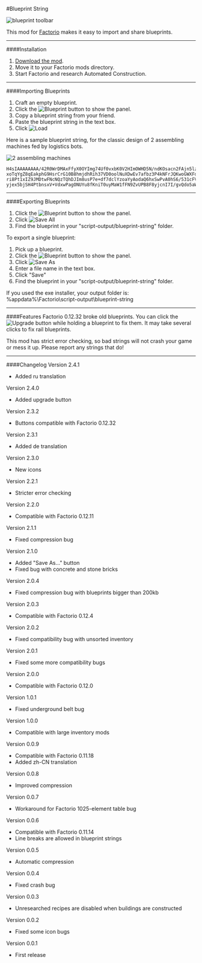 #Blueprint String

![blueprint toolbar](http://davemcw.com/factorio/images/blueprint-bar-2.jpg)

This mod for [Factorio](https://www.factorio.com/) makes it easy to import and share blueprints.

---

####Installation
1. [Download the mod](https://github.com/DaveMcW/blueprint-string/releases).
2. Move it to your Factorio mods directory.
3. Start Factorio and research Automated Construction.

---

####Importing Blueprints
1. Craft an empty blueprint.
2. Click the ![Blueprint](http://davemcw.com/factorio/images/blueprint-icon-1.png) button to show the panel.
3. Copy a blueprint string from your friend.
4. Paste the blueprint string in the text box.
5. Click ![Load](http://davemcw.com/factorio/images/blueprint-icon-2.png)

Here is a sample blueprint string, for the classic design of 2 assembling machines fed by logistics bots.

![2 assembling machines](http://davemcw.com/factorio/images/2-assembling-machines.jpg)
```
H4sIAAAAAAAA/42R0WrDMAxFfyX0OYImg74Uf0vxbK0V2HImOWHD5N/ndKOsacn2FAjn5lzd+NSE5G
xoTqYgZ8qEakphG9HsrCrG10B8hmjdhRih37VD0oolNuXDwEv7afbz3P4kNFrJQKwoGWXFdle29STo
ri8Pt1xIZ9JMDtwFNcNQzTQhDJIm8usP7e+df7dclYzoaYyAodaQ6hxSwPvA0hS6/531cFV/i71Z3R
yjex5bjSH4PtbnsxV+VdxwPagONUYu8fKniT0uyMaW1fFN9ZvUPB8F8yjcnI7I/gvQdo5aWgIAAA==
```

---

####Exporting Blueprints
1. Click the ![Blueprint](http://davemcw.com/factorio/images/blueprint-icon-1.png) button to show the panel.
2. Click ![Save All](http://davemcw.com/factorio/images/blueprint-icon-4.png)
3. Find the blueprint in your "script-output/blueprint-string" folder.

To export a single blueprint:

1. Pick up a blueprint.
2. Click the ![Blueprint](http://davemcw.com/factorio/images/blueprint-icon-1.png) button to show the panel.
3. Click ![Save As](http://davemcw.com/factorio/images/blueprint-icon-3.png)
4. Enter a file name in the text box.
5. Click "Save"
6. Find the blueprint in your "script-output/blueprint-string" folder.

If you used the exe installer, your output folder is: %appdata%\Factorio\script-output\blueprint-string

---

####Features
Factorio 0.12.32 broke old blueprints.  You can click the ![Upgrade](http://davemcw.com/factorio/images/blueprint-icon-5.png) button while holding a blueprint to fix them. It may take several clicks to fix rail blueprints.

This mod has strict error checking, so bad strings will not crash your game or mess it up.  Please report any strings that do!

---

####Changelog
Version 2.4.1
- Added ru translation

Version 2.4.0
- Added upgrade button

Version 2.3.2
- Buttons compatible with Factorio 0.12.32

Version 2.3.1
- Added de translation

Version 2.3.0
- New icons

Version 2.2.1
- Stricter error checking

Version 2.2.0
- Compatible with Factorio 0.12.11

Version 2.1.1
- Fixed compression bug

Version 2.1.0
- Added "Save As..." button
- Fixed bug with concrete and stone bricks

Version 2.0.4
- Fixed compression bug with blueprints bigger than 200kb

Version 2.0.3
- Compatible with Factorio 0.12.4

Version 2.0.2
- Fixed compatibility bug with unsorted inventory

Version 2.0.1
- Fixed some more compatibility bugs

Version 2.0.0
- Compatible with Factorio 0.12.0

Version 1.0.1
- Fixed underground belt bug

Version 1.0.0
- Compatible with large inventory mods

Version 0.0.9
- Compatible with Factorio 0.11.18
- Added zh-CN translation

Version 0.0.8
- Improved compression

Version 0.0.7
- Workaround for Factorio 1025-element table bug

Version 0.0.6
- Compatible with Factorio 0.11.14
- Line breaks are allowed in blueprint strings

Version 0.0.5
- Automatic compression

Version 0.0.4
- Fixed crash bug

Version 0.0.3
- Unresearched recipes are disabled when buildings are constructed

Version 0.0.2
- Fixed some icon bugs

Version 0.0.1
- First release
